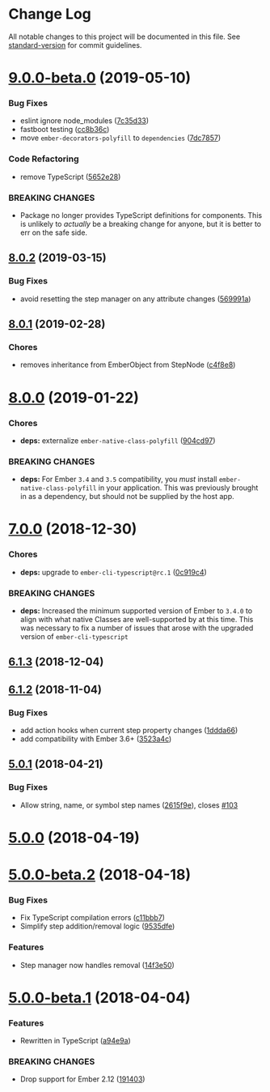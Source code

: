 # Change Log

All notable changes to this project will be documented in this file. See [standard-version](https://github.com/conventional-changelog/standard-version) for commit guidelines.

<a name="9.0.0-beta.0"></a>
# [9.0.0-beta.0](https://github.com/alexlafroscia/ember-steps/compare/v8.0.2...v9.0.0-beta.0) (2019-05-10)


### Bug Fixes

* eslint ignore node_modules ([7c35d33](https://github.com/alexlafroscia/ember-steps/commit/7c35d33))
* fastboot testing ([cc8b36c](https://github.com/alexlafroscia/ember-steps/commit/cc8b36c))
* move `ember-decorators-polyfill` to `dependencies` ([7dc7857](https://github.com/alexlafroscia/ember-steps/commit/7dc7857))


### Code Refactoring

* remove TypeScript ([5652e28](https://github.com/alexlafroscia/ember-steps/commit/5652e28))


### BREAKING CHANGES

* Package no longer provides TypeScript definitions for
  components. This is unlikely to _actually_ be a breaking change for
  anyone, but it is better to err on the safe side.



<a name="8.0.2"></a>
## [8.0.2](https://github.com/alexlafroscia/ember-steps/compare/v8.0.1...v8.0.2) (2019-03-15)


### Bug Fixes

* avoid resetting the step manager on any attribute changes ([569991a](https://github.com/alexlafroscia/ember-steps/commit/569991a))



<a name="8.0.1"></a>

## [8.0.1](https://github.com/alexlafroscia/ember-steps/compare/v8.0.0...v8.0.1) (2019-02-28)

### Chores

* removes inheritance from EmberObject from StepNode ([c4f8e8](https://github.com/alexlafroscia/ember-steps/commit/c4f8e8))

<a name="8.0.0"></a>

# [8.0.0](https://github.com/alexlafroscia/ember-steps/compare/v7.0.0...v8.0.0) (2019-01-22)

### Chores

* **deps:** externalize `ember-native-class-polyfill` ([904cd97](https://github.com/alexlafroscia/ember-steps/commit/904cd97))

### BREAKING CHANGES

* **deps:** For Ember `3.4` and `3.5` compatibility, you _must_ install `ember-native-class-polyfill` in your application. This was previously brought in as a dependency, but should not be supplied by the host app.

<a name="7.0.0"></a>

# [7.0.0](https://github.com/alexlafroscia/ember-steps/compare/v6.1.3...v7.0.0) (2018-12-30)

### Chores

* **deps:** upgrade to `ember-cli-typescript@rc.1` ([0c919c4](https://github.com/alexlafroscia/ember-steps/commit/0c919c4))

### BREAKING CHANGES

* **deps:** Increased the minimum supported version of Ember to
  `3.4.0` to align with what native Classes are well-supported by at
  this time. This was necessary to fix a number of issues that arose
  with the upgraded version of `ember-cli-typescript`

<a name="6.1.3"></a>

## [6.1.3](https://github.com/alexlafroscia/ember-steps/compare/v6.1.2...v6.1.3) (2018-12-04)

<a name="6.1.2"></a>

## [6.1.2](https://github.com/alexlafroscia/ember-steps/compare/v6.1.1...v6.1.2) (2018-11-04)

### Bug Fixes

* add action hooks when current step property changes ([1ddda66](https://github.com/alexlafroscia/ember-steps/commit/1ddda66))
* add compatibility with Ember 3.6+ ([3523a4c](https://github.com/alexlafroscia/ember-steps/commit/3523a4c))

<a name="5.0.1"></a>

## [5.0.1](https://github.com/alexlafroscia/ember-steps/compare/v5.0.0...v5.0.1) (2018-04-21)

### Bug Fixes

* Allow string, name, or symbol step names ([2615f9e](https://github.com/alexlafroscia/ember-steps/commit/2615f9e)), closes [#103](https://github.com/alexlafroscia/ember-steps/issues/103)

<a name="5.0.0"></a>

# [5.0.0](https://github.com/alexlafroscia/ember-steps/compare/v5.0.0-beta.2...v5.0.0) (2018-04-19)

<a name="5.0.0-beta.2"></a>

# [5.0.0-beta.2](https://github.com/alexlafroscia/ember-steps/compare/v5.0.0-beta.1...v5.0.0-beta.2) (2018-04-18)

### Bug Fixes

* Fix TypeScript compilation errors ([c11bbb7](https://github.com/alexlafroscia/ember-steps/commit/c11bbb7))
* Simplify step addition/removal logic ([9535dfe](https://github.com/alexlafroscia/ember-steps/commit/9535dfe))

### Features

* Step manager now handles removal ([14f3e50](https://github.com/alexlafroscia/ember-steps/commit/14f3e50))

<a name="5.0.0-beta.1"></a>

# [5.0.0-beta.1](https://github.com/alexlafroscia/ember-steps/compare/v4.0.0...v5.0.0-beta.1) (2018-04-04)

### Features

* Rewritten in TypeScript ([a94e9a](https://github.com/alexlafroscia/ember-steps/commit/a94e9a))

### BREAKING CHANGES

* Drop support for Ember 2.12 ([191403](https://github.com/alexlafroscia/ember-steps/commit/191403))
